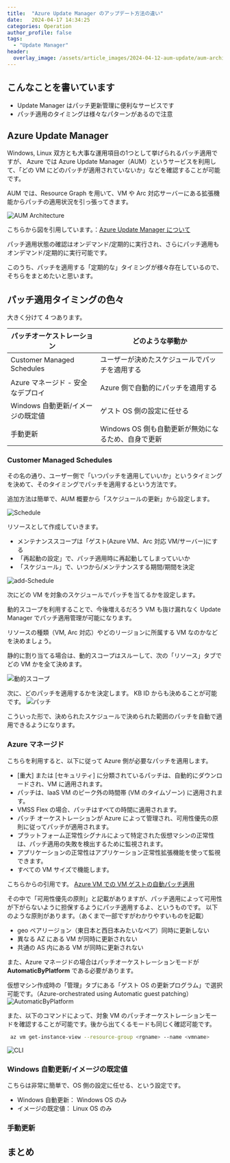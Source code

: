 ```yaml
---
title:  "Azure Update Manager のアップデート方法の違い"
date:   2024-04-17 14:34:25
categories: Operation
author_profile: false
tags:
  - "Update Manager"
header:
  overlay_image: /assets/article_images/2024-04-12-aum-update/aum-architecture.png
---
```


## こんなことを書いています

* Update Manager はパッチ更新管理に便利なサービスです
* パッチ適用のタイミングは様々なパターンがあるので注意

## Azure Update Manager

Windows, Linux 双方とも大事な運用項目の1つとして挙げられるパッチ適用ですが、
Azure では Azure Update Manager（AUM）というサービスを利用して、「どの VM にどのパッチが適用されていないか」などを確認することが可能です。

AUM では、Resource Graph を用いて、VM や Arc 対応サーバーにある拡張機能からパッチの適用状況を引っ張ってきます。

![AUM Architecture](/assets/article_images/2024-04-12-aum-update/aum-architecture.png)

こちらから図を引用しています。：[Azure Update Manager について](https://learn.microsoft.com/ja-jp/azure/update-manager/overview?tabs=azure-vms#key-benefits)

パッチ適用状態の確認はオンデマンド/定期的に実行され、さらにパッチ適用もオンデマンド/定期的に実行可能です。

このうち、パッチを適用する「定期的な」タイミングが様々存在しているので、そちらをまとめたいと思います。

## パッチ適用タイミングの色々

大きく分けて 4 つあります。

| パッチオーケストレーション | どのような挙動か |
| --- | --- |
| Customer Managed Schedules | ユーザーが決めたスケジュールでパッチを適用する |
| Azure マネージド - 安全なデプロイ | Azure 側で自動的にパッチを適用する |
| Windows 自動更新/イメージの既定値 | ゲスト OS 側の設定に任せる |
| 手動更新 | Windows OS 側も自動更新が無効になるため、自身で更新 |

### Customer Managed Schedules

その名の通り、ユーザー側で「いつパッチを適用していいか」というタイミングを決めて、そのタイミングでパッチを適用するという方法です。

追加方法は簡単で、AUM 概要から「スケジュールの更新」から設定します。

![Schedule](/assets/article_images/2024-04-12-aum-update/schedule.png)

リソースとして作成していきます。

* メンテナンススコープは「ゲスト(Azure VM、Arc 対応 VM/サーバー)にする
* 「再起動の設定」で、パッチ適用時に再起動してしまっていいか
* 「スケジュール」で、いつから/メンテナンスする期間/期間を決定

![add-Schedule](/assets/article_images/2024-04-12-aum-update/add-schedule.png)

次にどの VM を対象のスケジュールでパッチを当てるかを設定します。

動的スコープを利用することで、今後増えるだろう VM も抜け漏れなく Update Manager でパッチ適用管理が可能になります。

リソースの種類（VM, Arc 対応）やどのリージョンに所属する VM なのかなどを決めましょう。

静的に割り当てる場合は、動的スコープはスルーして、次の「リソース」タブでどの VM かを全て決めます。

![動的スコープ](/assets/article_images/2024-04-12-aum-update/dynamicscope.png)

次に、どのパッチを適用するかを決定します。 KB ID からも決めることが可能です。
![パッチ](/assets/article_images/2024-04-12-aum-update/patch.png)

こういった形で、決められたスケジュールで決められた範囲のパッチを自動で適用できるようになります。

### Azure マネージド

こちらを利用すると、以下に従って Azure 側が必要なパッチを適用します。

* [重大] または [セキュリティ] に分類されているパッチは、自動的にダウンロードされ、VM に適用されます。
* パッチは、IaaS VM のピーク外の時間帯 (VM のタイムゾーン) に適用されます。
* VMSS Flex の場合、パッチはすべての時間に適用されます。
* パッチ オーケストレーションが Azure によって管理され、可用性優先の原則に従ってパッチが適用されます。
* プラットフォーム正常性シグナルによって特定された仮想マシンの正常性は、パッチ適用の失敗を検出するために監視されます。
* アプリケーションの正常性はアプリケーション正常性拡張機能を使って監視できます。
* すべての VM サイズで機能します。

こちらからの引用です。
[Azure VM での VM ゲストの自動パッチ適用](https://learn.microsoft.com/ja-jp/azure/virtual-machines/automatic-vm-guest-patching)

その中で「可用性優先の原則」と記載がありますが、パッチ適用によって可用性が下がらないように担保するようにパッチ適用するよ、というものです。
以下のような原則があります。（あくまで一部ですがわかりやすいものを記載）

* geo ペアリージョン（東日本と西日本みたいなペア）同時に更新しない
* 異なる AZ にある VM が同時に更新されない
* 共通の AS 内にある VM が同時に更新されない

また、Azure マネージドの場合はパッチオーケストレーションモードが __AutomaticByPlatform__ である必要があります。

仮想マシン作成時の「管理」タブにある「ゲスト OS の更新プログラム」で選択可能です。（Azure-orchestrated using Automatic guest patching）
![AutomaticByPlatform](/assets/article_images/2024-04-12-aum-update/automaticbyplatform.png)

また、以下のコマンドによって、対象 VM のパッチオーケストレーションモードを確認することが可能です。後から出てくるモードも同じく確認可能です。

```bash
 az vm get-instance-view --resource-group <rgname> --name <vmname>
 ```

![CLI](/assets/article_images/2024-04-12-aum-update/cli-check.png)

### Windows 自動更新/イメージの既定値

こちらは非常に簡単で、OS 側の設定に任せる、という設定です。

* Windows 自動更新： Windows OS のみ
* イメージの既定値： Linux OS のみ

### 手動更新

## まとめ


